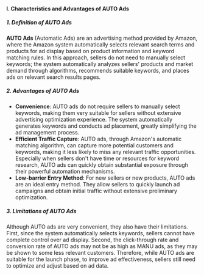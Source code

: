 #### I. Characteristics and Advantages of AUTO Ads

##### 1. **Definition of AUTO Ads**

**AUTO Ads** (Automatic Ads) are an advertising method provided by Amazon, where the Amazon system automatically selects relevant search terms and products for ad display based on product information and keyword matching rules. In this approach, sellers do not need to manually select keywords; the system automatically analyzes sellers' products and market demand through algorithms, recommends suitable keywords, and places ads on relevant search results pages.

##### 2. **Advantages of AUTO Ads**

-   **Convenience**: AUTO ads do not require sellers to manually select keywords, making them very suitable for sellers without extensive advertising optimization experience. The system automatically generates keywords and conducts ad placement, greatly simplifying the ad management process.
-   **Efficient Traffic Capture**: AUTO ads, through Amazon's automatic matching algorithm, can capture more potential customers and keywords, making it less likely to miss any relevant traffic opportunities. Especially when sellers don't have time or resources for keyword research, AUTO ads can quickly obtain substantial exposure through their powerful automation mechanisms.
-   **Low-barrier Entry Method**: For new sellers or new products, AUTO ads are an ideal entry method. They allow sellers to quickly launch ad campaigns and obtain initial traffic without extensive preliminary optimization.

##### 3. **Limitations of AUTO Ads**

Although AUTO ads are very convenient, they also have their limitations. First, since the system automatically selects keywords, sellers cannot have complete control over ad display. Second, the click-through rate and conversion rate of AUTO ads may not be as high as MANU ads, as they may be shown to some less relevant customers. Therefore, while AUTO ads are suitable for the launch phase, to improve ad effectiveness, sellers still need to optimize and adjust based on ad data.
